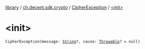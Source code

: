 [library](../../index.md) / [ch.decent.sdk.crypto](../index.md) / [CipherException](index.md) / [&lt;init&gt;](./-init-.md)

# &lt;init&gt;

`CipherException(message: `[`String`](https://kotlinlang.org/api/latest/jvm/stdlib/kotlin/-string/index.html)`?, cause: `[`Throwable`](https://kotlinlang.org/api/latest/jvm/stdlib/kotlin/-throwable/index.html)`? = null)`